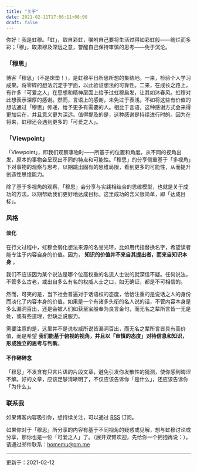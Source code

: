```yaml
---
title: "关于"
date: 2021-02-11T17:06:11+08:00
draft: false
---
```


你好！我是虹穆。「虹」，取自彩虹，嘱咐自己要将生活过得如彩虹般——绚烂而多彩；「穆」，取肃穆及深远之意，警醒自己保持审慎的思考——免于沉沦。

### 「穆思」

博客「穆思」（不是床垫！），是虹穆平日所思所想的集结地。一来，检验个人学习成果。将零碎的想法沉淀于字面，以此验证想法的可靠性。二来，在成长之路上，有许多「可爱之人」在思想和精神层面上给予过虹穆启发，让其如沐春风。虹穆对此想表示深厚的感谢。然而，言语上的感谢，未免过于表浅。不如将这些有价值的想法通过「穆思」传递，给予更多有需要的人。相比于言语，这种感谢方式会来得更加实在，并且意义更为深远。值得提及的是，这种感谢是持续进行时的。因为在将来，虹穆还会遇到更多的「可爱之人」。

### 「Viewpoint」

「Viewpoint」，即我们观察事物时——所基于的位置和角度。从不同的视角出发，原本的事物会呈现出不同的特点和可能性。「穆思」的分享侧重基于「多视角」下对事物的观察与思考，以期跳出固有的思维局限，看到更多的可能性，从而提升创造性思维能力。

除了基于多视角的观察，「穆思」会分享与实践相结合的思维模型，也就是关于成功的方法。以期帮助我们更好地达成目标。这里成功的含义很简单，即「达成目标」。

### 风格

#### 淡化

在行文过程中，虹穆会弱化想法来源的名誉光环，比如用代指替换名字，希望读者能专注于内容自身的价值。因为， **知识的价值并不来自其提出者，而来自知识本身** 。

我们不应该因为某个说法是哪个位高权重的名流人士说的就深信不疑。任何说法，不管多么古老，或出自多么有名的权威人士之口，如无确证，都是不可相信的。

   然而，可笑的是，当下社会普遍对于话语权的态度，恰恰注重的是说话之人的身份而淡化了内容本身的价值。如果是一个有诸多头衔的名人说的话，不管内容本身是多么漏洞百出，还是会被人们如获至宝般奉为良言金句，而无名之辈所言皆一无是处，或有些道理，但缺乏说服力。

需要注意的是，这里并不是说权威所说皆漏洞百出，而无名之辈所言皆具有高价值，而是希望 **我们能基于俯视的视角，并且以「审慎的态度」对待信息和知识，形成独立的思考与判断**。

#### 不作碎碎念

「穆思」不发含有只言片语的片段文章，避免引发你发散性的猜测，使你感到晦涩不解。好的文章，应该足够清晰明了，不仅应该告诉你「是什么」，还应该告诉你「为什么」。

### 联系我

如果博客内容吸引你，想持续关注，可以通过 [RSS](/rss.xml) 订阅。

如果你对于「穆思」所分享的内容有基于不同视角的疑惑或见解，想与虹穆讨论或分享，那你也是一位「可爱之人」了。（展开双臂欢迎，先给你一个拥抱再说：）。请通过邮件联系：<homemu@pm.me>

---

更新于：2021-02-12
